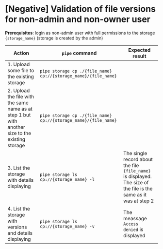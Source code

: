 # [Negative] Validation of file versions for non-admin and non-owner user

**Prerequisites**: login as non-admin user with full permissions to the storage `{storage_name}` (storage is created by the admin)

| Action | `pipe` command | Expected result |
|---|---|---|
| 1. Upload some file to the existing storage | `pipe storage cp ./{file_name} cp://{storage_name}/{file_name}` |  |
| 2. Upload the file with the same name as at step 1 but with another size to the existing storage | `pipe storage cp ./{file_name} cp://{storage_name}/{file_name}` |  |
| 3. List the storage with details displaying | `pipe storage ls cp://{storage_name} -l` | The single record about the file `{file_name}` is displayed. The size of the file is the same as it was at step 2 |
| 4. List the storage with versions and details displaying | `pipe storage ls cp://{storage_name} -v` | The meassage `Access denied` is displayed |
